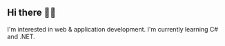 ## Hi there 👋🏽

I'm interested in web & application development. I'm currently learning C# and .NET.

